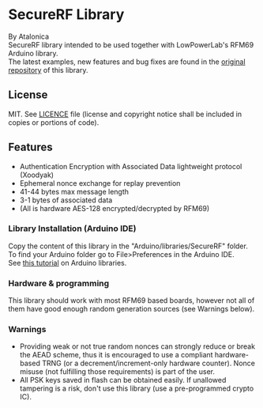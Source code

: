 # SecureRF Library

By Atalonica
<br/>
SecureRF library intended to be used together with LowPowerLab's RFM69 Arduino library.
<br/>
The latest examples, new features and bug fixes are found in the [original repository](https://github.com/Atalonica/SecureRF) of this library.

## License
MIT. See [LICENCE](https://github.com/Atalonica/SecureRF/blob/main/LICENSE) file (license and copyright notice shall be included in copies or portions of code).

## Features
- Authentication Encryption with Associated Data lightweight protocol (Xoodyak)
- Ephemeral nonce exchange for replay prevention
- 41-44 bytes max message length
- 3-1 bytes of associated data
- (All is hardware AES-128 encrypted/decrypted by RFM69)

### Library Installation (Arduino IDE)
Copy the content of this library in the "Arduino/libraries/SecureRF" folder.
<br />
To find your Arduino folder go to File>Preferences in the Arduino IDE.
<br/>
See [this tutorial](https://www.arduino.cc/en/Guide/Libraries) on Arduino libraries.

### Hardware & programming
This library should work with most RFM69 based boards, however not all of them have good enough random generation sources (see Warnings below).

### Warnings
- Providing weak or not true random nonces can strongly reduce or break the AEAD scheme, thus it is encouraged to use a compliant hardware-based TRNG (or a decrement/increment-only hardware counter). Nonce misuse (not fulfilling those requirements) is part of the user.
- All PSK keys saved in flash can be obtained easily. If unallowed tampering is a risk, don't use this library (use a pre-programmed crypto IC).
